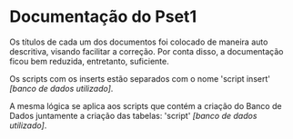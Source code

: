 # Documentação do Pset1

Os títulos de cada um dos documentos foi colocado de maneira auto descritiva, visando facilitar a correção.
Por conta disso, a documentação ficou bem reduzida, entretanto, suficiente.

Os scripts com os inserts estão separados com o nome 'script insert' *[banco de dados utilizado]*. 

A mesma lógica se aplica aos scripts que contém a criação do Banco de Dados juntamente a criação das tabelas: 'script' *[banco de dados utilizado]*.
